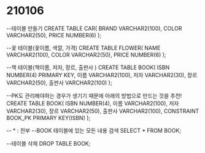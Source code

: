 # 210106








--테이블 만들기
CREATE TABLE CAR(
	BRAND VARCHAR2(100),
	COLOR VARCHAR2(50),
	PRICE NUMBER(6)
);

--꽃 테이블(꽃이름, 색깔, 가격)
CREATE TABLE FLOWER(
	NAME VARCHAR2(100),
	COLOR VARCHAR2(50),
	PRICE NUMBER(6)
);

--책 테이블(책이름, 저자, 장르, 출판사 )
CREATE TABLE BOOK(
	ISBN NUMBER(4) PRIMARY KEY,
	이름 VARCHAR2(100),
	저자 VARCHAR2(30),
	장르 VARCHAR2(50),
	출판사 VARCHAR2(100)
);

--PK도 관리해야하는 경우가 생기기 때문에 아래의 방법으로 만드는 것을 추천!
CREATE TABLE BOOK(
	ISBN NUMBER(4),
	이름 VARCHAR2(100),
	저자 VARCHAR2(30),
	장르 VARCHAR2(50),
	출판사 VARCHAR2(100),
	CONSTRAINT BOOK_PK PRIMARY KEY(ISBN)
);

-- * : 전부
--BOOK 테이블에 있는 모든 내용 검색
SELECT * FROM BOOK;

--테이블 삭제
DROP TABLE BOOK;
